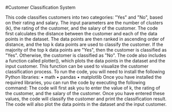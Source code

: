 
#Customer Classification System

This code classifies customers into two categories: "Yes" and "No", based on their rating and salary. The input parameters are the number of clusters (k), the rating of the customer, and the salary of the customer. The code first calculates the distance between the customer and each of the data points in the dataset. The data points are then ranked in ascending order of distance, and the top k data points are used to classify the customer. If the majority of the top k data points are "Yes", then the customer is classified as "Yes". Otherwise, the customer is classified as "No".
The code also includes a function called plotter(), which plots the data points in the dataset and the input customer. This function can be used to visualize the customer classification process.
To run the code, you will need to install the following Python libraries:
    • math
    • pandas
    • matplotlib
Once you have installed the required libraries, you can run the code by executing the following command:
The code will first ask you to enter the value of k, the rating of the customer, and the salary of the customer. Once you have entered these values, the code will classify the customer and print the classification result. The code will also plot the data points in the dataset and the input customer.


